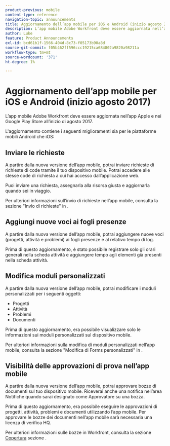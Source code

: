 ```yaml
---
product-previous: mobile
content-type: reference
navigation-topic: announcements
title: Aggiornamento dell’app mobile per iOS e Android (inizio agosto 2017)
description: L’app mobile Adobe Workfront deve essere aggiornata nell’app Apple e nei Google Play Store all’inizio di agosto 2017.
author: Luke
feature: Product Announcements
exl-id: bcd61b1f-1566-404d-8c73-f05173b90a8d
source-git-commit: f05b462ff596ccc19215ca684802a9820a98211a
workflow-type: tm+mt
source-wordcount: '371'
ht-degree: 1%

---
```


# Aggiornamento dell’app mobile per iOS e Android (inizio agosto 2017)

L’app mobile Adobe Workfront deve essere aggiornata nell’app Apple e nei Google Play Store all’inizio di agosto 2017. 

L&#39;aggiornamento contiene i seguenti miglioramenti sia per le piattaforme mobili Android che iOS:

## Inviare le richieste

A partire dalla nuova versione dell’app mobile, potrai inviare richieste di richieste di code tramite il tuo dispositivo mobile. Potrai accedere alle stesse code di richiesta a cui hai accesso dall’applicazione web. 

Puoi inviare una richiesta, assegnarla alla risorsa giusta e aggiornarla quando sei in viaggio. 

Per ulteriori informazioni sull’invio di richieste nell’app mobile, consulta la sezione &quot;Invio di richieste&quot; in .



## Aggiungi nuove voci ai fogli presenze

A partire dalla nuova versione dell’app mobile, potrai aggiungere nuove voci (progetti, attività e problemi) ai fogli presenze e al relativo tempo di log.

Prima di questo aggiornamento, è stato possibile registrare solo gli orari generali nella scheda attività e aggiungere tempo agli elementi già presenti nella scheda attività. 

## Modifica moduli personalizzati

A partire dalla nuova versione dell’app mobile, potrai modificare i moduli personalizzati per i seguenti oggetti:

* Progetti
* Attività
* Problemi
* Documenti 

Prima di questo aggiornamento, era possibile visualizzare solo le informazioni sui moduli personalizzati sul dispositivo mobile. 

Per ulteriori informazioni sulla modifica di moduli personalizzati nell’app mobile, consulta la sezione &quot;Modifica di Forms personalizzati&quot; in .

## Visibilità delle approvazioni di prova nell’app mobile

A partire dalla nuova versione dell’app mobile, potrai approvare bozze di documenti sul tuo dispositivo mobile. Riceverai anche una notifica nell’area Notifiche quando sarai designato come Approvatore su una bozza. 

Prima di questo aggiornamento, era possibile eseguire le approvazioni di progetti, attività, problemi e documenti utilizzando l’app mobile. Per approvare le bozze dei documenti nell’app mobile sarà necessaria una licenza di verifica HQ. 

Per ulteriori informazioni sulle bozze in Workfront, consulta la sezione [Copertura](../../../review-and-approve-work/proofing/proofing.md) sezione . 

